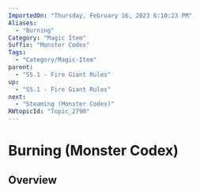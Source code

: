 ```yaml
---
ImportedOn: "Thursday, February 16, 2023 6:10:23 PM"
Aliases:
  - "Burning"
Category: "Magic Item"
Suffix: "Monster Codex"
Tags:
  - "Category/Magic-Item"
parent:
  - "S5.1 - Fire Giant Rules"
up:
  - "S5.1 - Fire Giant Rules"
next:
  - "Steaming (Monster Codex)"
RWtopicId: "Topic_2790"
---
```

# Burning (Monster Codex)
## Overview
